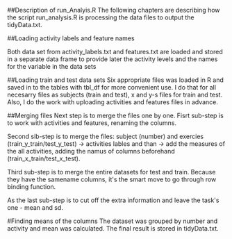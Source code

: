##Description of run_Analyis.R
The following chapters are describing how the script run_analysis.R is processing the data files to output the tidyData.txt.

##Loading activity labels and feature names

Both data set from activity_labels.txt and features.txt are loaded and stored in a separate data frame to provide later the activity levels and the names for the variable in the data sets

##Loading train and test data sets
Six appropriate files was loaded in R and saved  in to the tables with tbl_df for more convenient use. I do that for all necesarry files as subjects (train and test), x and y-s files for train and test. Also, I do the work with uploading activities  and features files in advance.


##Merging files
Next step is to merge the files one by one.
Fisrt sub-step is to work with activities and features, renaming the columns.

Second sib-step is to merge  the files: subject (number) and exercies (train_y_train/test_y_test) -> activities lables and than -> add the measures of the all activities, adding the namus of columns beforehand (train_x_train/test_x_test).

Third sub-step  is to merge the entire datasets for test and train. Because they have the samename columns, it's the smart move to go through row binding function.

As the last sub-step is to cut off the extra information and leave the task's one - mean and sd.

#Finding means of the columns
The dataset was grouped by number and activity and  mean was calculated. The final result is stored in tidyData.txt.

